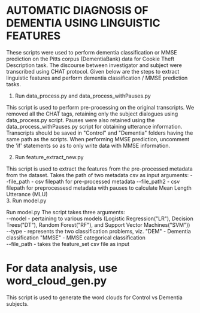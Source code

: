 #   AUTOMATIC DIAGNOSIS OF DEMENTIA USING LINGUISTIC FEATURES

These scripts were used to perform dementia classification or MMSE prediction
on the Pitts corpus (DementiaBank) data for Cookie Theft Description task.
The discourse between investigator and subject were transcribed using CHAT protocol.
Given below are the steps to extract linguistic features and perform dementia 
classification / MMSE prediction tasks.

1. Run data_process.py and data_process_withPauses.py

This script is used to perform pre-processing on the original transcripts.
We removed all the CHAT tags, retaining only the subject dialogues using data_process.py script.
Pauses were also retained using the data_process_withPauses.py script for obtaining utterance information.
Transcripts should be saved in "Control" and "Dementia" folders having the same path as the scripts.
When performing MMSE prediction, uncomment the 'if' statements so as to only write data with MMSE information.

2. Run feature_extract_new.py

This script is used to extract the features from the pre-processed metadata from the dataset.
Takes the path of two metadata csv as input arguments:
    --file_path - csv filepath for pre-processed metadata
    --file_path2 - csv filepath for preprocessesd metadata with pauses to calculate Mean Length Utterance (MLU)                
3. Run model.py 

Run model.py
The script takes three arguments:    
    --model - pertaining to various models (Logistic Regression("LR"), Decision Trees("DT"),
                 Random Forest("RF"), and Support Vector Machines("SVM"))    
    --type -  represents the two classification problems, viz. 
              "DEM" - Dementia classification
              "MMSE" - MMSE categorical classification    
    --file_path - takes the feature_set csv file as input
        
# For data analysis, use word_cloud_gen.py

This script is used to generate the word clouds for Control vs Dementia subjects.
